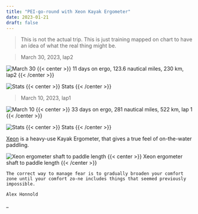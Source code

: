 ```yaml
---
title: "PEI-go-round with Xeon Kayak Ergometer"
date: 2023-01-21
draft: false
---
```


> This is not the actual trip. This is just training mapped on chart to have an idea of what the real thing might be.

> March 30, 2023, lap2

![March 30](/img/mar30.JPG)
{{< center >}}
11 days on ergo, 123.6 nautical miles, 230 km, lap2
{{< /center >}}

![Stats](/img/Stats2.JPG)
{{< center >}}
Stats
{{< /center >}}

> March 10, 2023, lap1

![March 10](/img/mar10.JPG)
{{< center >}}
33 days on ergo, 281 nautical miles, 522 km, lap 1
{{< /center >}}

![Stats](/img/Stats.JPG)
{{< center >}}
Stats
{{< /center >}}

[Xeon](https://www.kayakpro.com/xeon/) is a heavy-use Kayak Ergometer, that gives a true feel of on-the-water paddling.

![Xeon ergometer shaft to paddle length](/img/equivalent-paddle-length.JPG)
{{< center >}}
Xeon ergometer shaft to paddle length
{{< /center >}}

```
The correct way to manage fear is to gradually broaden your comfort zone until your comfort zo-ne includes things that seemed previously impossible.

Alex Honnold
```

\_
